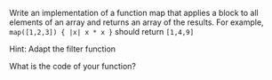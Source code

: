 Write an implementation of a function map that applies a block to all elements of an array and returns an array of the results. For example,
``` map([1,2,3]) { |x| x * x } ``` should return ``` [1,4,9] ```

Hint: Adapt the filter function

What is the code of your function?
